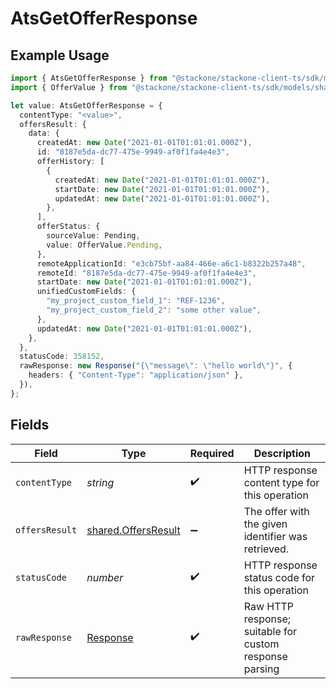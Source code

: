 # AtsGetOfferResponse

## Example Usage

```typescript
import { AtsGetOfferResponse } from "@stackone/stackone-client-ts/sdk/models/operations";
import { OfferValue } from "@stackone/stackone-client-ts/sdk/models/shared";

let value: AtsGetOfferResponse = {
  contentType: "<value>",
  offersResult: {
    data: {
      createdAt: new Date("2021-01-01T01:01:01.000Z"),
      id: "8187e5da-dc77-475e-9949-af0f1fa4e4e3",
      offerHistory: [
        {
          createdAt: new Date("2021-01-01T01:01:01.000Z"),
          startDate: new Date("2021-01-01T01:01:01.000Z"),
          updatedAt: new Date("2021-01-01T01:01:01.000Z"),
        },
      ],
      offerStatus: {
        sourceValue: Pending,
        value: OfferValue.Pending,
      },
      remoteApplicationId: "e3cb75bf-aa84-466e-a6c1-b8322b257a48",
      remoteId: "8187e5da-dc77-475e-9949-af0f1fa4e4e3",
      startDate: new Date("2021-01-01T01:01:01.000Z"),
      unifiedCustomFields: {
        "my_project_custom_field_1": "REF-1236",
        "my_project_custom_field_2": "some other value",
      },
      updatedAt: new Date("2021-01-01T01:01:01.000Z"),
    },
  },
  statusCode: 358152,
  rawResponse: new Response("{\"message\": \"hello world\"}", {
    headers: { "Content-Type": "application/json" },
  }),
};
```

## Fields

| Field                                                                 | Type                                                                  | Required                                                              | Description                                                           |
| --------------------------------------------------------------------- | --------------------------------------------------------------------- | --------------------------------------------------------------------- | --------------------------------------------------------------------- |
| `contentType`                                                         | *string*                                                              | :heavy_check_mark:                                                    | HTTP response content type for this operation                         |
| `offersResult`                                                        | [shared.OffersResult](../../../sdk/models/shared/offersresult.md)     | :heavy_minus_sign:                                                    | The offer with the given identifier was retrieved.                    |
| `statusCode`                                                          | *number*                                                              | :heavy_check_mark:                                                    | HTTP response status code for this operation                          |
| `rawResponse`                                                         | [Response](https://developer.mozilla.org/en-US/docs/Web/API/Response) | :heavy_check_mark:                                                    | Raw HTTP response; suitable for custom response parsing               |